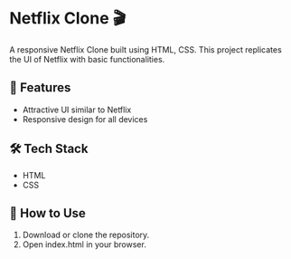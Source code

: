 # Netflix Clone 🎬  

A responsive Netflix Clone built using HTML, CSS. This project replicates the UI of Netflix with basic functionalities.

## 🌟 Features  
- Attractive UI similar to Netflix  
- Responsive design for all devices  

## 🛠 Tech Stack  
- HTML  
- CSS  
## 📌 How to Use  
1. Download or clone the repository.  
2. Open index.html in your browser.  
